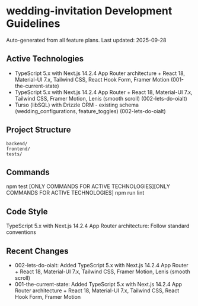 # wedding-invitation Development Guidelines

Auto-generated from all feature plans. Last updated: 2025-09-28

## Active Technologies
- TypeScript 5.x with Next.js 14.2.4 App Router architecture + React 18, Material-UI 7.x, Tailwind CSS, React Hook Form, Framer Motion (001-the-current-state)
- TypeScript 5.x with Next.js 14.2.4 App Router + React 18, Material-UI 7.x, Tailwind CSS, Framer Motion, Lenis (smooth scroll) (002-lets-do-oialt)
- Turso (libSQL) with Drizzle ORM - existing schema (wedding_configurations, feature_toggles) (002-lets-do-oialt)

## Project Structure
```
backend/
frontend/
tests/
```

## Commands
npm test [ONLY COMMANDS FOR ACTIVE TECHNOLOGIES][ONLY COMMANDS FOR ACTIVE TECHNOLOGIES] npm run lint

## Code Style
TypeScript 5.x with Next.js 14.2.4 App Router architecture: Follow standard conventions

## Recent Changes
- 002-lets-do-oialt: Added TypeScript 5.x with Next.js 14.2.4 App Router + React 18, Material-UI 7.x, Tailwind CSS, Framer Motion, Lenis (smooth scroll)
- 001-the-current-state: Added TypeScript 5.x with Next.js 14.2.4 App Router architecture + React 18, Material-UI 7.x, Tailwind CSS, React Hook Form, Framer Motion

<!-- MANUAL ADDITIONS START -->
<!-- MANUAL ADDITIONS END -->
